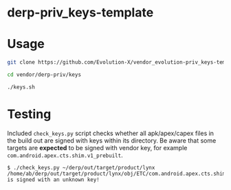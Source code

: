 # derp-priv_keys-template

# Usage

```bash
git clone https://github.com/Evolution-X/vendor_evolution-priv_keys-template vendor/derp-priv/keys
```

```bash
cd vendor/derp-priv/keys
```

```
./keys.sh
```

# Testing

Included `check_keys.py` script checks whether all apk/apex/capex files in the build out are signed with keys within its directory. Be aware that some targets are **expected** to be signed with vendor key, for example `com.android.apex.cts.shim.v1_prebuilt`.

```
$ ./check_keys.py ~/derp/out/target/product/lynx
/home/ab/derp/out/target/product/lynx/obj/ETC/com.android.apex.cts.shim.v1_prebuilt_intermediates/com.android.apex.cts.shim.apex is signed with an unknown key!
```
